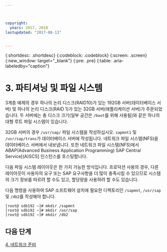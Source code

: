 ```yaml
---



copyright:
  years: 2017, 2018
lastupdated: "2017-08-13"


---
```


{:shortdesc: .shortdesc}
{:codeblock: .codeblock}
{:screen: .screen}
{:new_window: target="_blank"}
{:pre: .pre}
{:table: .aria-labeledby="caption"}

# 3. 파티셔닝 및 파일 시스템

3계층 예제의 경우 하나의 논리 디스크(RAID10)가 있는 192GB 서버(데이터베이스 서버) 및 하나의 논리 디스크(RAID 1)가 있는 32GB 서버(애플리케이션 서버)가 주문되었습니다. 두 서버에는 총 디스크 크기(일부 공간은 `/boot`를 위해 사용됨)와 같은 하나의 대형 루트 파일 시스템이 있습니다.

32GB 서버의 경우 `/usr/sap/` 파일 시스템을 작성하십시오. `sapmnt1` 및 `/usr/sap/trans`가 데이터베이스 서버에 작성됩니다. 네트워크 파일 시스템(NFS)을 데이터베이스 서버에서 내보냅니다. 또한 네트워크 파일 시스템(NFS)에서 ABAP(Advanced Business Application Programming) SAP Central Service[(A)SCS] 인스턴스를 호스팅합니다.

다음 파일 시스템 레이아웃은 한 가지 가능한 방식입니다. 프로덕션 사용의 경우, 다른 레이아웃이 사용자의 요구 또는 SAP 요구사항을 더 많이 충족시킬 수 있으므로 시스템의 크기 정보를 따르려 할 수도 있고, 할당량을 사용하려 할 수도 있습니다.

다음 명령을 사용하여 SAP 소프트웨어 설치에 필요한 디렉토리인 `/sapmnt`, `/usr/sap` 및 `/db2`를 작성해야 합니다.
```
[root@ sdb192 ~]# mkdir /sapmnt
[root@ sdb192 ~]# mkdir /usr/sap
[root@ sdb192 ~]# mkdir /db2
```

## 다음 단계

[4. 네트워크 준비](/docs/infrastructure/sap-netweaver-rhel-qrg/rhel-prepare-network.html#network)
